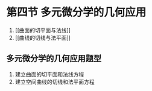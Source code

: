 # 第四节 多元微分学的几何应用

1. [[曲面的切平面与法线]]
2. [[曲线的切线与法平面]]

## 多元微分学的几何应用题型

1. 建立曲面的切平面和法线方程
2. 建立空间曲线的切线和法平面方程
